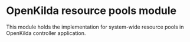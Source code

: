 # OpenKilda resource pools module

This module holds the implementation for system-wide resource pools in OpenKilda controller application.
